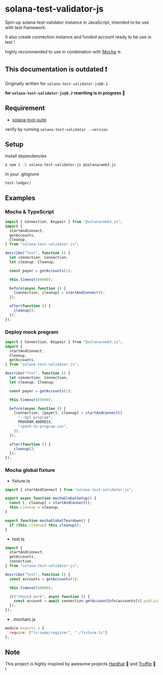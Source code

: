 # solana-test-validator-js

Spin-up solana-test-validator instance in JavaScript, intended to be use with test framework.

It also create connection instance and funded account ready to be use in test !

highly recommended to use in combination with [Mocha](https://mochajs.org) ☕.

## This documentation is outdated ❗

Originally written for `solana-test-validator-js@0.1`

**for `solana-test-validator-js@0.2` rewriting is in progress 🚧**

## Requirement

- [solana-tool-suite](https://docs.solana.com/cli/install-solana-cli-tools)

verify by running `solana-test-validator --version`

## Setup

Install dependencies

```sh
$ npm i -D solana-test-validator-js @solana/web3.js
```

In your .gitignore

```gitignore
test-ledger/
```

## Examples

### Mocha & TypeScript

```typescript
import { Connection, Keypair } from "@solana/web3.js";
import {
  startAndConnect,
  getAccounts,
  Cleanup,
} from "solana-test-validator-js";

describe("Test", function () {
  let connection: Connection;
  let cleanup: Cleanup;

  const payer = getAccounts(1);

  this.timeout(60000);

  before(async function () {
    [connection, cleanup] = startAndConnect();
  });

  after(function () {
    cleanup();
  });
});
```

### Deploy mock program

```typescript
import { Connection, Keypair } from "@solana/web3.js";
import {
  startAndConnect,
  Cleanup,
  getAccounts,
} from "solana-test-validator-js";

describe("Test", function () {
  let connection: Connection;
  let cleanup: Cleanup;

  const payer = getAccounts(1);

  this.timeout(60000);

  before(async function () {
    [connection, [payer], cleanup] = startAndConnect([
      "--bpf-program",
      PROGRAM_ADDRESS,
      "<path-to-program.so>",
    ]);
  });

  after(function () {
    cleanup();
  });
});
```

### Mocha global fixture

- fixture.ts

```typescript
import { startAndConnect } from "solana-test-validator-js";

export async function mochaGlobalSetup() {
  const [, cleanup] = startAndConnect();
  this.cleanup = cleanup;
}

export function mochaGlobalTeardown() {
  if (this.cleanup) this.cleanup();
}
```

- test.ts

```typescript
import {
  startAndConnect,
  getAccounts,
  connection,
} from "solana-test-validator-js";

describe("Test", function () {
  const accounts = getAccounts(1);

  this.timeout(60000);

  it("should work", async function () {
    const account = await connection.getAccountInfo(accounts[0].publicKey);
  });
});
```

- .mocharc.js
```javascript
module.exports = {
  require: ["ts-node/register", "./fixture.ts"]
};
```

## Note

This project is highly inspired by awesome projects [Hardhat](https://hardhat.org) 👷 and [Truffle](https://trufflesuite.com) 🍫 !
